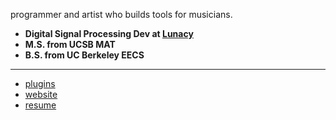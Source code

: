programmer and artist who builds tools for musicians.

- **Digital Signal Processing Dev at [Lunacy](https://lunacy.audio)**
- **M.S. from UCSB MAT**
- **B.S. from UC Berkeley EECS**

---
- [plugins](https://nthn.gumroad.com)  
- [website](https://nthnblair.com)  
- [resume](https://nthnblair.com/resources/img/NathanBlair_resume_10_23.pdf)
